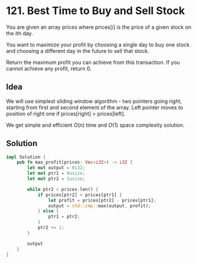 # 121. Best Time to Buy and Sell Stock

You are given an array prices where prices[i] is the price of a given stock on the ith day.

You want to maximize your profit by choosing a single day to buy one stock and choosing a different day in the future to sell that stock.

Return the maximum profit you can achieve from this transaction. If you cannot achieve any profit, return 0.

## Idea

We will use simplest sliding window algorithm - two pointers going right, starting from first and second element of the array. Left pointer moves to position of right one if prices[right] > prices[left].

We get simple and efficient $O(n)$ time and $O(1)$ space complexity solution. 

## Solution

```rust
impl Solution {
    pub fn max_profit(prices: Vec<i32>) -> i32 {
        let mut output = 0i32;
        let mut ptr1 = 0usize;
        let mut ptr2 = 1usize;

        while ptr2 < prices.len() {
            if prices[ptr2] > prices[ptr1] {
                let profit = prices[ptr2] - prices[ptr1];
                output = std::cmp::max(output, profit);
            } else {
                ptr1 = ptr2;
            }
            ptr2 += 1;
        }

        output
    }
}
```